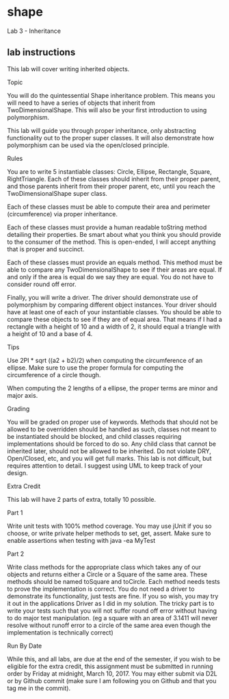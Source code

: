 # shape
Lab 3 - Inheritance
## lab instructions

This lab will cover writing inherited objects.

Topic

You will do the quintessential Shape inheritance problem. This means you will need to have a series of objects that inherit from TwoDimensionalShape. This will also be your first introduction to using polymorphism.

This lab will guide you through proper inheritance, only abstracting functionality out to the proper super classes. It will also demonstrate how polymorphism can be used via the open/closed principle.

Rules

You are to write 5 instantiable classes: Circle, Ellipse, Rectangle, Square, RightTriangle. Each of these classes should inherit from their proper parent, and those parents inherit from their proper parent, etc, until you reach the TwoDimensionalShape super class.

Each of these classes must be able to compute their area and perimeter (circumference) via proper inheritance.

Each of these classes must provide a human readable toString method detailing their properties. Be smart about what you think you should provide to the consumer of the method. This is open-ended, I will accept anything that is proper and succinct.

Each of these classes must provide an equals method. This method must be able to compare any TwoDimensionalShape to see if their areas are equal. If and only if the area is equal do we say they are equal. You do not have to consider round off error.

Finally, you will write a driver. The driver should demonstrate use of polymorphism by comparing different object instances. Your driver should have at least one of each of your instantiable classes. You should be able to compare these objects to see if they are of equal area. That means if I had a rectangle with a height of 10 and a width of 2, it should equal a triangle with a height of 10 and a base of 4.

Tips

Use 2PI * sqrt ((a2 + b2)/2) when computing the circumference of an ellipse. Make sure to use the proper formula for computing the circumference of a circle though.

When computing the 2 lengths of a ellipse, the proper terms are minor and major axis.

Grading

You will be graded on proper use of keywords. Methods that should not be allowed to be overridden should be handled as such, classes not meant to be instantiated should be blocked, and child classes requiring implementations should be forced to do so. Any child class that cannot be inherited later, should not be allowed to be inherited. Do not violate DRY, Open/Closed, etc, and you will get full marks. This lab is not difficult, but requires attention to detail. I suggest using UML to keep track of your design.

Extra Credit

This lab will have 2 parts of extra, totally 10 possible.

Part 1

Write unit tests with 100% method coverage. You may use jUnit if you so choose, or write private helper methods to set, get, assert. Make sure to enable assertions when testing with java -ea MyTest

Part 2

Write class methods for the appropriate class which takes any of our objects and returns either a Circle or a Square of the same area. These methods should be named toSquare and toCircle. Each method needs tests to prove the implementation is correct. You do not need a driver to demonstrate its functionality, just tests are fine. If you so wish, you may try it out in the applications Driver as I did in my solution. The tricky part is to write your tests such that you will not suffer round off error without having to do major test manipulation. (eg a square with an area of 3.1411 will never resolve without runoff error to a circle of the same area even though the implementation is technically correct)

Run By Date

While this, and all labs, are due at the end of the semester, if you wish to be eligible for the extra credit, this assignment must be submitted in running order by Friday at midnight, March 10, 2017. You may either submit via D2L or by Github commit (make sure I am following you on Github and that you tag me in the commit).
